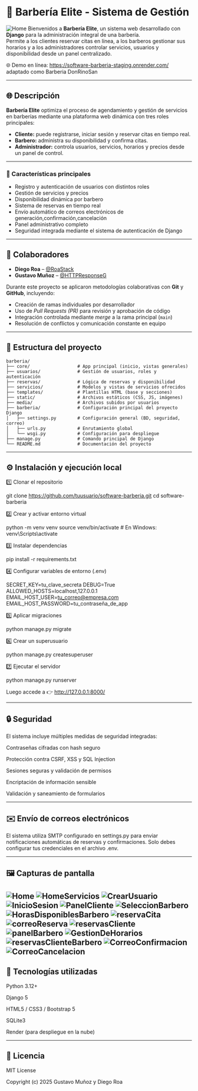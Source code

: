 # 💈 Barbería Elite - Sistema de Gestión
![Home](assets/home.png)
Bienvenidos a **Barbería Elite**, un sistema web desarrollado con **Django** para la administración integral de una barbería.  
Permite a los clientes reservar citas en línea, a los barberos gestionar sus horarios y a los administradores controlar servicios, usuarios y disponibilidad desde un panel centralizado.

🌐 Demo en línea: https://software-barberia-staging.onrender.com/ adaptado como Barberia DonRinoSan

---

## 🌐 Descripción

**Barbería Elite** optimiza el proceso de agendamiento y gestión de servicios en barberías mediante una plataforma web dinámica con tres roles principales:

- **Cliente:** puede registrarse, iniciar sesión y reservar citas en tiempo real.  
- **Barbero:** administra su disponibilidad y confirma citas.  
- **Administrador:** controla usuarios, servicios, horarios y precios desde un panel de control.

---

### 🔧 Características principales

- Registro y autenticación de usuarios con distintos roles  
- Gestión de servicios y precios  
- Disponibilidad dinámica por barbero  
- Sistema de reservas en tiempo real  
- Envío automático de correos electrónicos de generación,confirmación,cancelación
- Panel administrativo completo  
- Seguridad integrada mediante el sistema de autenticación de Django  

---

## 👥 Colaboradores

- **Diego Roa** – [@RoaStack](https://github.com/RoaStack)  
- **Gustavo Muñoz** – [@HTTPResponseG](https://github.com/HTTPResponseG)

Durante este proyecto se aplicaron metodologías colaborativas con **Git** y **GitHub**, incluyendo:

- Creación de ramas individuales por desarrollador  
- Uso de *Pull Requests (PR)* para revisión y aprobación de código  
- Integración controlada mediante *merge* a la rama principal (`main`)  
- Resolución de conflictos y comunicación constante en equipo  

---

## 📁 Estructura del proyecto
```
barberia/
├── core/                  # App principal (inicio, vistas generales)
├── usuarios/              # Gestión de usuarios, roles y autenticación
├── reservas/              # Lógica de reservas y disponibilidad
├── servicios/             # Modelos y vistas de servicios ofrecidos
├── templates/             # Plantillas HTML (base y secciones)
├── static/                # Archivos estáticos (CSS, JS, imágenes)
├── media/                 # Archivos subidos por usuarios
├── barberia/              # Configuración principal del proyecto Django
│   ├── settings.py        # Configuración general (BD, seguridad, correo)
│   ├── urls.py            # Enrutamiento global
│   └── wsgi.py            # Configuración para despliegue
├── manage.py              # Comando principal de Django
└── README.md              # Documentación del proyecto
```
---
## ⚙️ Instalación y ejecución local
1️⃣ Clonar el repositorio

git clone https://github.com/tuusuario/software-barberia.git
cd software-barberia


2️⃣ Crear y activar entorno virtual

python -m venv venv
source venv/bin/activate  # En Windows: venv\Scripts\activate


3️⃣ Instalar dependencias

pip install -r requirements.txt


4️⃣ Configurar variables de entorno (.env)

SECRET_KEY=tu_clave_secreta
DEBUG=True
ALLOWED_HOSTS=localhost,127.0.0.1
EMAIL_HOST_USER=tu_correo@empresa.com
EMAIL_HOST_PASSWORD=tu_contraseña_de_app


5️⃣ Aplicar migraciones

python manage.py migrate


6️⃣ Crear un superusuario

python manage.py createsuperuser


7️⃣ Ejecutar el servidor

python manage.py runserver

Luego accede a 👉 http://127.0.0.1:8000/

---
## 🔒 Seguridad

El sistema incluye múltiples medidas de seguridad integradas:

Contraseñas cifradas con hash seguro

Protección contra CSRF, XSS y SQL Injection

Sesiones seguras y validación de permisos

Encriptación de información sensible

Validación y saneamiento de formularios

---
## ✉️ Envío de correos electrónicos

El sistema utiliza SMTP configurado en settings.py para enviar notificaciones automáticas de reservas y confirmaciones.
Solo debes configurar tus credenciales en el archivo .env.

---
## 🖼️ Capturas de pantalla
![Home](assets/home.png)
![HomeServicios](assets/homeServicios.png)
![CrearUsuario](assets/CrearUsuario.png)
![InicioSesion](assets/InicioSesion.png)
![PanelCliente](assets/panelCliente.png)
![SeleccionBarbero](assets/seleccionBarbero.png)
![HorasDisponiblesBarbero](assets/horasDisponibleBarbero.png)
![reservaCita](assets/reservaCita.png)
![correoReserva](assets/correoReservaCreada.png)
![reservasCliente](assets/reservasCliente.png)
![panelBarbero](assets/panelBarbero.png)
![GestionDeHorarios](assets/gestionHorariosBarbero.png)
![reservasClienteBarbero](assets/ReservasClienteBarbero.png)
![CorreoConfirmacion](assets/ConfirmacionCitaCorreo.png)
![CorreoCancelacion](assets/CancelacionCitaCorreo.png)
---
## 🧰 Tecnologías utilizadas

Python 3.12+

Django 5

HTML5 / CSS3 / Bootstrap 5

SQLite3

Render (para despliegue en la nube)

---
## 📜 Licencia

MIT License

Copyright (c) 2025
Gustavo Muñoz y Diego Roa
